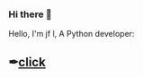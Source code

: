 ### Hi there 👋

Hello, I'm jf l, A Python developer:

## ✒[click](http://i.handsomelin.top/)
<!--
- 👯 I’m looking to collaborate on ...
- 🤔 I’m looking for help with ...
- 💬 Ask me about ...
- 📫 How to reach me: ...
- 😄 Pronouns: ...
- ⚡ Fun fact: ...
-->
<!-- ![jf's github stats](https://github-readme-stats.vercel.app/api?username=junfalin&show_icons=true&theme=graywhite) -->

